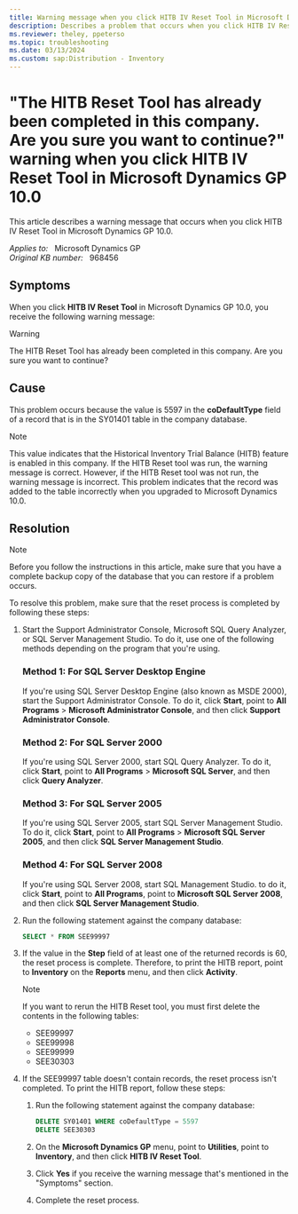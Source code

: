 ```yaml
---
title: Warning message when you click HITB IV Reset Tool in Microsoft Dynamics GP 10.0
description: Describes a problem that occurs when you click HITB IV Reset Tool in Microsoft Dynamics GP 10.0. Provides a resolution.
ms.reviewer: theley, ppeterso
ms.topic: troubleshooting
ms.date: 03/13/2024
ms.custom: sap:Distribution - Inventory
---
```

# "The HITB Reset Tool has already been completed in this company. Are you sure you want to continue?" warning when you click HITB IV Reset Tool in Microsoft Dynamics GP 10.0

This article describes a warning message that occurs when you click HITB IV Reset Tool in Microsoft Dynamics GP 10.0.

_Applies to:_ &nbsp; Microsoft Dynamics GP  
_Original KB number:_ &nbsp; 968456

## Symptoms

When you click **HITB IV Reset Tool** in Microsoft Dynamics GP 10.0, you receive the following warning message:

> [!WARNING]
> The HITB Reset Tool has already been completed in this company. Are you sure you want to continue?

## Cause

This problem occurs because the value is 5597 in the **coDefaultType** field of a record that is in the SY01401 table in the company database.

> [!NOTE]
> This value indicates that the Historical Inventory Trial Balance (HITB) feature is enabled in this company. If the HITB Reset tool was run, the warning message is correct. However, if the HITB Reset tool was not run, the warning message is incorrect. This problem indicates that the record was added to the table incorrectly when you upgraded to Microsoft Dynamics 10.0.

## Resolution

> [!NOTE]
> Before you follow the instructions in this article, make sure that you have a complete backup copy of the database that you can restore if a problem occurs. 

To resolve this problem, make sure that the reset process is completed by following these steps:

1. Start the Support Administrator Console, Microsoft SQL Query Analyzer, or SQL Server Management Studio. To do it, use one of the following methods depending on the program that you're using.
  
    ### Method 1: For SQL Server Desktop Engine
  
    If you're using SQL Server Desktop Engine (also known as MSDE 2000), start the Support Administrator Console. To do it, click **Start**, point to **All Programs** > **Microsoft Administrator Console**, and then click **Support Administrator Console**.
  
    ### Method 2: For SQL Server 2000
  
    If you're using SQL Server 2000, start SQL Query Analyzer. To do it, click **Start**, point to **All Programs** > **Microsoft SQL Server**, and then click **Query Analyzer**.
  
    ### Method 3: For SQL Server 2005
  
    If you're using SQL Server 2005, start SQL Server Management Studio. To do it, click **Start**, point to **All Programs** > **Microsoft SQL Server 2005**, and then click **SQL Server Management Studio**.
  
    ### Method 4: For SQL Server 2008
  
    If you're using SQL Server 2008, start SQL Management Studio. to do it, click **Start**, point to **All Programs**, point to **Microsoft SQL Server 2008**, and then click **SQL Server Management Studio**.  
  
2. Run the following statement against the company database:

    ```SQL
    SELECT * FROM SEE99997
    ```

3. If the value in the **Step** field of at least one of the returned records is 60, the reset process is complete. Therefore, to print the HITB report, point to **Inventory** on the **Reports** menu, and then click **Activity**.
    > [!NOTE]
    > If you want to rerun the HITB Reset tool, you must first delete the contents in the following tables:
    >
    >  - SEE99997
    >  - SEE99998
    >  - SEE99999
    >  - SEE30303

4. If the SEE99997 table doesn't contain records, the reset process isn't completed. To print the HITB report, follow these steps:

    1. Run the following statement against the company database:
  
        ```SQL
        DELETE SY01401 WHERE coDefaultType = 5597
        DELETE SEE30303
        ```

    1. On the **Microsoft Dynamics GP** menu, point to **Utilities**, point to **Inventory**, and then click **HITB IV Reset Tool**.
    1. Click **Yes** if you receive the warning message that's mentioned in the "Symptoms" section.
    1. Complete the reset process.
